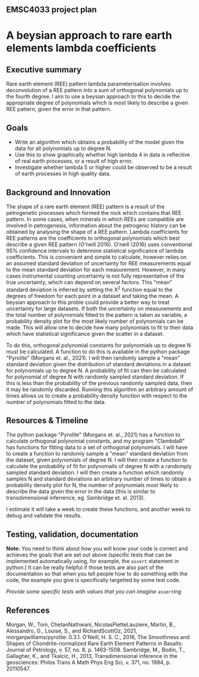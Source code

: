## EMSC4033 project plan

# A beysian approach to rare earth elements lambda coefficients

## Executive summary

Rare earth element (REE) pattern lambda parameterisation involves deconvolution of a REE pattern into a sum of orthogonal polynomials up to the fourth degree. I aim to use a beysian approach to this to decide the appropriate degree of polynomials which is most likely to describe a given REE pattern, given the error in that pattern.

## Goals

- Write an algorithm which obtains a probability of the model given the data for all polynomials up to degree N.
- Use this to show graphically whether high lambda 4 in data is reflective of real earth processes, or a result of high error.
- Investigate whether lambda 5 or higher could be observed to be a result of earth processes in high quality data.

## Background and Innovation  

The shape of a rare earth element (REE) pattern is a result of the petrogenetic processes which formed the rock which contains that REE pattern. In some cases, when minerals in which REEs are compatible are involved in petrogenesis, information about the petrogenic history can be obtained by analysing the shape of a REE pattern. Lambda coefficients for REE patterns are the coefficients to orthogonal polynomials which best describe a given REE pattern (O'neill 2016). O'neill (2016) uses conventional 95% confidence intervals to determine statistical significance of lambda coefficients. This is convenient and simple to calculate, however relies on an assumed standard deviation of uncertainty for REE measurements equal to the mean standard deviation for each measurement. However, in many cases instrumental counting uncertainty is not fully representative of the true uncertainty, which can depend on several factors. This "mean" standard deviation is inferred by setting the X<sup>2</sup> function equal to the degrees of freedom for each point in a dataset and taking the mean. A beysian approach to this proble could provide a better way to treat uncertainty for large datasets. If both the uncertainty on measurements and the total number of polynomials fitted to the pattern is taken as variable, a probability density plot for the most likely number of polynomials can be made. This will allow one to decide how many polynomials to fit to their data which have statistical significance given the scatter in a dataset.

To do this, orthogonal polynomial constants for polynomials up to degree N must be calculated. A function to do this is available in the python package "Pyrolite" (Morgans et. al., 2021). I will then randomly sample a "mean" standard deviation given the distribution of standard deviations in a dataset for polynomials up to degree N. A probability of fit can then be calculated for polynomial of degree N with randomly sampled standard deviation. If this is less than the probability of the previous randomly sampled data, then it may be randomly discarded. Running this algorithm an arbitrary amount of times allows us to create a probability density function with respect to the number of polynomials fitted to the data.

## Resources & Timeline

The python package "Pyrolite" (Morgans et. al., 2021) has a function to calculate orthogonal polynomial constants, and my program "ClambdaR" has functions for fitting data to a set of orthogonal polynomials. I will have to create a function to randomly sample a "mean" standard deviation from the dataset, given polynomials of degree N. I will then create a function to calculate the probability of fit for polynomails of degree N with a randomply sampled standard deviation. I will then create a function which randomly samples N and standard deviations an arbitrary number of times to obtain a probability density plot for N, the number of polynomials most likely to describe the data given the error in the data (this is similar to transdimensional inferrence, eg. Sambridge et. al. 2013). 
  
I estimate it will take a week to create these functions, and another week to debug and validate the results.

## Testing, validation, documentation

**Note:** You need to think about how you will know your code is correct and achieves the goals that are set out above (specific tests that can be implemented automatically using, for example, the `assert` statement in python.)  It can be really helpful if those tests are also part of the documentation so that when you tell people how to do something with the code, the example you give is specifically targetted by some test code.

_Provide some specific tests with values that you can imagine `assert`ing_

  

## References

Morgan, W., Tom, ChetanNathwani, NicolasPietteLauziere, Martin, B., Alessandro, G., Louise, S., and RichardScottOz, 2021, morganjwilliams/pyrolite: 0.3.1.
O’Neill, H. S. C., 2016, The Smoothness and Shapes of Chondrite-normalized Rare Earth Element Patterns in Basalts: Journal of Petrology, v. 57, no. 8, p. 1463-1508.
Sambridge, M., Bodin, T., Gallagher, K., and Tkalcic, H., 2013, Transdimensional inference in the geosciences: Philos Trans A Math Phys Eng Sci, v. 371, no. 1984, p. 20110547.

